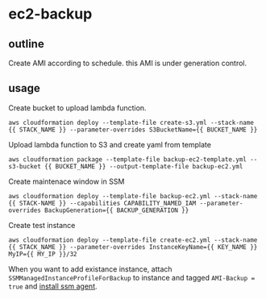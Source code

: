 # ec2-backup
## outline
Create AMI according to schedule. this AMI is under generation control.

## usage
Create bucket to upload lambda function.
```
aws cloudformation deploy --template-file create-s3.yml --stack-name {{ STACK_NAME }} --parameter-overrides S3BucketName={{ BUCKET_NAME }}
```

Upload lambda function to S3 and create yaml from template
```
aws cloudformation package --template-file backup-ec2-template.yml --s3-bucket {{ BUCKET_NAME }} --output-template-file backup-ec2.yml 
```

Create maintenace window in SSM
```
aws cloudformation deploy --template-file backup-ec2.yml --stack-name {{ STACK-NAME }} --capabilities CAPABILITY_NAMED_IAM --parameter-overrides BackupGeneration={{ BACKUP_GENERATION }}
```

Create test instance
```
aws cloudformation deploy --template-file create-ec2.yml --stack-name {{ STACK_NAME }} --parameter-overrides InstanceKeyName={{ KEY_NAME }} MyIP={{ MY_IP }}/32
```

When you want to add existance instance, attach `SSMManagedInstanceProfileForBackup` to instance and tagged `AMI-Backup = true` and [install ssm agent](https://docs.aws.amazon.com/ja_jp/systems-manager/latest/userguide/sysman-manual-agent-install.html#agent-install-ubuntu).
